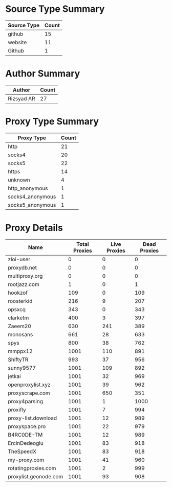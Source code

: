 # Source Type Summary

| Source Type | Count |
|-------------|-------|
| github | 15 |
| website | 11 |
| Github | 1 |


# Author Summary

| Author | Count |
|--------|-------|
| Rizsyad AR | 27 |


# Proxy Type Summary

| Proxy Type | Count |
|------------|-------|
| http | 21 |
| socks4 | 20 |
| socks5 | 22 |
| https | 14 |
| unknown | 4 |
| http_anonymous | 1 |
| socks4_anonymous | 1 |
| socks5_anonymous | 1 |


# Proxy Details

| Name | Total Proxies | Live Proxies | Dead Proxies |
|------|---------------|--------------|---------------|
| zloi-user | 0 | 0 | 0 |
| proxydb.net | 0 | 0 | 0 |
| multiproxy.org | 0 | 0 | 0 |
| rootjazz.com | 1 | 0 | 1 |
| hookzof | 109 | 0 | 109 |
| roosterkid | 216 | 9 | 207 |
| opsxcq | 343 | 0 | 343 |
| clarketm | 400 | 3 | 397 |
| Zaeem20 | 630 | 241 | 389 |
| monosans | 661 | 28 | 633 |
| spys | 800 | 38 | 762 |
| mmppx12 | 1001 | 110 | 891 |
| ShiftyTR | 993 | 37 | 956 |
| sunny9577 | 1001 | 109 | 892 |
| jetkai | 1001 | 32 | 969 |
| openproxylist.xyz | 1001 | 39 | 962 |
| proxyscrape.com | 1001 | 650 | 351 |
| proxy4parsing | 1001 | 1 | 1000 |
| proxifly | 1001 | 7 | 994 |
| proxy-list.download | 1001 | 12 | 989 |
| proxyspace.pro | 1001 | 22 | 979 |
| B4RC0DE-TM | 1001 | 12 | 989 |
| ErcinDedeoglu | 1001 | 83 | 918 |
| TheSpeedX | 1001 | 83 | 918 |
| my-proxy.com | 1001 | 41 | 960 |
| rotatingproxies.com | 1001 | 2 | 999 |
| proxylist.geonode.com | 1001 | 93 | 908 |
